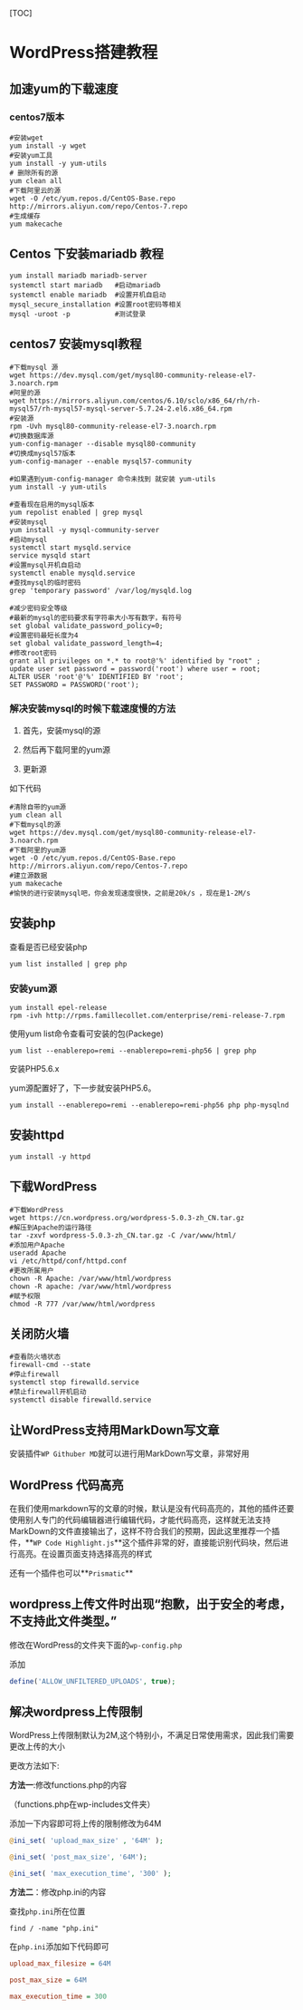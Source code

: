 [TOC]



# WordPress搭建教程

## 加速yum的下载速度

### centos7版本

```shell
#安装wget
yum install -y wget
#安装yum工具
yum install -y yum-utils
# 删除所有的源
yum clean all
#下载阿里云的源
wget -O /etc/yum.repos.d/CentOS-Base.repo http://mirrors.aliyun.com/repo/Centos-7.repo
#生成缓存
yum makecache
```



## Centos 下安装mariadb 教程

```shell
yum install mariadb mariadb-server
systemctl start mariadb   #启动mariadb
systemctl enable mariadb  #设置开机自启动
mysql_secure_installation #设置root密码等相关
mysql -uroot -p           #测试登录
```

## centos7 安装mysql教程

```shell
#下载mysql 源
wget https://dev.mysql.com/get/mysql80-community-release-el7-3.noarch.rpm
#阿里的源
wget https://mirrors.aliyun.com/centos/6.10/sclo/x86_64/rh/rh-mysql57/rh-mysql57-mysql-server-5.7.24-2.el6.x86_64.rpm
#安装源
rpm -Uvh mysql80-community-release-el7-3.noarch.rpm
#切换数据库源
yum-config-manager --disable mysql80-community
#切换成mysql57版本
yum-config-manager --enable mysql57-community

#如果遇到yum-config-manager 命令未找到 就安装 yum-utils
yum install -y yum-utils

#查看现在启用的mysql版本
yum repolist enabled | grep mysql
#安装mysql
yum install -y mysql-community-server
#启动mysql
systemctl start mysqld.service
service mysqld start
#设置mysql开机自启动
systemctl enable mysqld.service
#查找mysql的临时密码
grep 'temporary password' /var/log/mysqld.log

#减少密码安全等级
#最新的mysql的密码要求有字符串大小写有数字，有符号
set global validate_password_policy=0;
#设置密码最短长度为4
set global validate_password_length=4;
#修改root密码
grant all privileges on *.* to root@'%' identified by "root" ;
update user set password = password('root') where user = root;
ALTER USER 'root'@'%' IDENTIFIED BY 'root';
SET PASSWORD = PASSWORD('root');
```

### 解决安装mysql的时候下载速度慢的方法

1. 首先，安装mysql的源

2. 然后再下载阿里的yum源

3. 更新源

如下代码

```shell
#清除自带的yum源
yum clean all
#下载mysql的源
wget https://dev.mysql.com/get/mysql80-community-release-el7-3.noarch.rpm
#下载阿里的yum源
wget -O /etc/yum.repos.d/CentOS-Base.repo http://mirrors.aliyun.com/repo/Centos-7.repo
#建立源数据
yum makecache
#愉快的进行安装mysql吧，你会发现速度很快，之前是20k/s ，现在是1-2M/s
```



## 安装php

查看是否已经安装php

```shell
yum list installed | grep php
```

### 安装yum源

```shell
yum install epel-release
rpm -ivh http://rpms.famillecollet.com/enterprise/remi-release-7.rpm
```

使用yum list命令查看可安装的包(Packege)

```shell
yum list --enablerepo=remi --enablerepo=remi-php56 | grep php
```

安装PHP5.6.x

yum源配置好了，下一步就安装PHP5.6。

```
yum install --enablerepo=remi --enablerepo=remi-php56 php php-mysqlnd
```

## 安装httpd

```shell
yum install -y httpd
```

## 下载WordPress

```shell
#下载WordPress
wget https://cn.wordpress.org/wordpress-5.0.3-zh_CN.tar.gz
#解压到Apache的运行路径
tar -zxvf wordpress-5.0.3-zh_CN.tar.gz -C /var/www/html/
#添加用户Apache
useradd Apache
vi /etc/httpd/conf/httpd.conf
#更改所属用户
chown -R Apache: /var/www/html/wordpress
chown -R apache: /var/www/html/wordpress
#赋予权限
chmod -R 777 /var/www/html/wordpress
```

## 关闭防火墙

```shell
#查看防火墙状态
firewall-cmd --state
#停止firewall
systemctl stop firewalld.service
#禁止firewall开机启动
systemctl disable firewalld.service 
```

## 让WordPress支持用MarkDown写文章

安装插件`WP Githuber MD`就可以进行用MarkDown写文章，非常好用

## WordPress 代码高亮

在我们使用markdown写的文章的时候，默认是没有代码高亮的，其他的插件还要使用别人专门的代码编辑器进行编辑代码，才能代码高亮，这样就无法支持MarkDown的文件直接输出了，这样不符合我们的预期，因此这里推荐一个插件，**`WP Code Highlight.js`**这个插件非常的好，直接能识别代码块，然后进行高亮。在设置页面支持选择高亮的样式

还有一个插件也可以**`Prismatic`**



## wordpress上传文件时出现“抱歉，出于安全的考虑，不支持此文件类型。”

修改在WordPress的文件夹下面的`wp-config.php`

添加

```php
define('ALLOW_UNFILTERED_UPLOADS', true);
```

## 解决wordpress上传限制

WordPress上传限制默认为2M,这个特别小，不满足日常使用需求，因此我们需要更改上传的大小

更改方法如下:

**方法一**:修改functions.php的内容

（functions.php在wp-includes文件夹）

 添加一下内容即可将上传的限制修改为64M

```php
@ini_set( 'upload_max_size' , '64M' );

@ini_set( 'post_max_size', '64M');

@ini_set( 'max_execution_time', '300' );
```



**方法二**：修改php.ini的内容

查找`php.ini`所在位置

```shell
find / -name "php.ini"
```

在`php.ini`添加如下代码即可

```ini
upload_max_filesize = 64M

post_max_size = 64M

max_execution_time = 300
```

